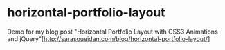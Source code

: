 horizontal-portfolio-layout
===========================

Demo for my blog post "Horizontal Portfolio Layout with CSS3 Animations and jQuery"[http://sarasoueidan.com/blog/horizontal-portfolio-layout/]
